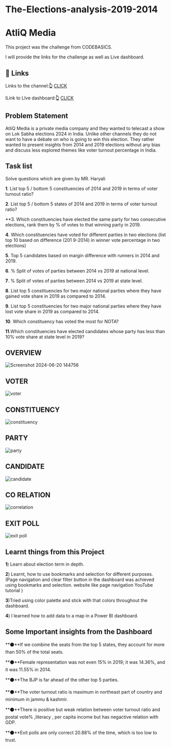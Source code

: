 # The-Elections-analysis-2019-2014


# AtliQ Media

This project was the challenge from CODEBASICS.

I will provide the links for the challenge as well as Live dashboard.



## 🔗 Links


Links to the channel:**👆** [CLICK](https://codebasics.io/challenge/codebasics-resume-project-challenge)

lLink to LIve dashboard:**👆** [CLICK](https://www.novypro.com/create_project/lok-sabha-election-analysis-2014--2019)


## Problem Statement

AtliQ Media is a private media company and they wanted to telecast a show on Lok Sabha elections 2024 in India.
Unlike other channels they do not want to have a debate on who is going to win this election.
They rather wanted to present insights from 2014 and 2019 elections without any bias and discuss less explored themes like voter turnout percentage in India. 

## Task list


Solve questions which are given by MR. Haryali 

**1**. List top 5 / bottom 5 constituencies of 2014 and 2019 in terms of voter turnout ratio?

**2**.	List top 5 / bottom 5 states of 2014 and 2019 in terms of voter turnout ratio?

**3.	Which constituencies have elected the same party for two consecutive elections, rank them by % of votes to that winning party in 2019.

**4**.	Which constituencies have voted for different parties in two elections (list top 10 based on difference (201 9-2014) in winner vote percentage in two elections)

**5**.	Top 5 candidates based on margin difference with runners in 2014 and 2019.

**6**.	% Split of votes of parties between 2014 vs 2019 at national level.

**7**.	% Split of votes of parties between 2014 vs 2019 at state level.

**8**.	List top 5 constituencies for two major national parties where they have gained vote share in 2019 as compared to 2014.

**9**.	List top 5 constituencies for two major national parties where they have lost vote share in 2019 as compared to 2014.

**10**.	Which constituency has voted the most for NOTA?

**11**.Which constituencies have elected candidates whose party has less than 10% vote share at state level in 2019?



## OVERVIEW   



![Screenshot 2024-06-20 144756](https://github.com/SANAKHAN2211/Lok-Sabha-election-2014-2019/assets/153427538/053c8077-25a0-48ca-92b8-dba7d0a0754d)



## VOTER


![voter](https://github.com/SANAKHAN2211/Lok-Sabha-election-2014-2019/assets/153427538/902cc744-264c-4a93-8030-0fd185bc2fd0)



## CONSTITUENCY

![constituency](https://github.com/SANAKHAN2211/Lok-Sabha-election-2014-2019/assets/153427538/5fe6c495-d08a-42a1-87ee-b0eed8a993ea)



## PARTY
![party](https://github.com/SANAKHAN2211/Lok-Sabha-election-2014-2019/assets/153427538/0a2adc1b-8915-479d-b2de-2e05eab22b5b)




## CANDIDATE
![candidate](https://github.com/SANAKHAN2211/Lok-Sabha-election-2014-2019/assets/153427538/a0676b3a-b0b8-40de-8d05-9630a273a4fb)




## CO RELATION

![correlation](https://github.com/SANAKHAN2211/Lok-Sabha-election-2014-2019/assets/153427538/250dc239-f103-449f-aa32-ce905f3b6ed1)



## EXIT POLL

![exit poll](https://github.com/SANAKHAN2211/Lok-Sabha-election-2014-2019/assets/153427538/3c419694-85f4-4dff-a169-b9ad70c871af)




## Learnt things from this Project

**1**) Learn about election term in depth.


**2**) Learnt, how to use bookmarks and selection for different purposes. (Page navigation and clear filter button in the dashboard was achieved using bookmarks and selection. website like page navigation YouTube tutorial )


**3**)Tried using color palette and stick with that colors throughout the dashboard.

**4**) I learned how to add data to a map in a Power BI dashboard.


## Some Important insights from the Dashboard

**⚫**If we combine the seats from the top 5 states, they account for more than 50% of the total seats.

**⚫**Female representation was not even 15% in 2019; it was 14.36%, and it was 11.55% in 2014.

**⚫**The BJP is far ahead of the other top 5 parties.

**⚫**The voter turnout ratio is maximum in northeast part of country and minimum in jammu & kashmir.

**⚫**There is positive but weak relation between voter turnout ratio and postal vote% ,literacy , per capita income but has negactive relation with GDP.

**⚫**Exit polls are only correct 20.88% of the time, which is too low to trust.
